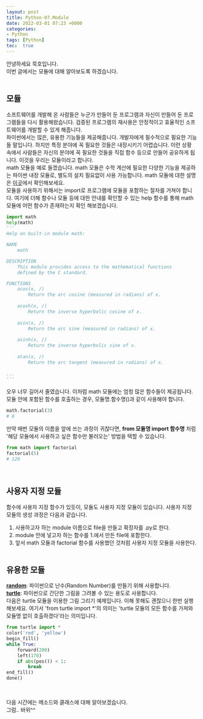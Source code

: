 ```yaml
---
layout: post
title: Python-07.Module
date: 2022-03-01 07:23 +0000
categories:
- Python
tags: [Python]
toc:  true
---
```


안녕하세요 묵호입니다.<br>
이번 글에서는 모듈에 대해 알아보도록 하겠습니다.<br><br>

## 모듈<br>
소프트웨어를 개발해 온 사람들은 누군가 만들어 둔 프로그램과 자신이 만들어 둔 프로그램들을 다시 활용해왔습니다. 검증된 프로그램의 재사용은 안정적이고 효율적인 소프트웨어를 개발할 수 있게 해줍니다.<br>
파이썬에서는 많은, 유용한 기능들을 제공해줍니다. 개발자에게 필수적으로 필요한 기능들 말입니다. 하지만 특정 분야에 꼭 필요한 것들은 내장시키기 어렵습니다. 이런 상황 속에서 사람들은 자신의 분야에 꼭 필요한 것들을 직접 함수 등으로 만들어 공유하게 됩니다. 이것을 우리는 모듈이라고 합니다.<br>
math 모듈을 예로 들겠습니다. math 모듈은 수학 계산에 필요한 다양한 기능을 제공하는 파이썬 내장 모듈로, 별도의 설치 필요없이 사용 가능합니다. math 모듈에 대한 설명은 [이곳](https://docs.python.org/3/library/math.html)에서 확인해보세요.<br>
모듈을 사용하기 위해서는 import로 프로그램에 모듈을 포함하는 절차를 거쳐야 합니다. 여기에 더해 함수나 모듈 등에 대한 안내를 확인할 수 있는 help 함수를 통해 math 모듈에 어떤 함수가 존재하는지 확인 해보겠습니다.
```python
import math
help(math)
'''
Help on built-in module math:

NAME
    math

DESCRIPTION
    This module provides access to the mathematical functions
    defined by the C standard.

FUNCTIONS
    acos(x, /)
        Return the arc cosine (measured in radians) of x.
    
    acosh(x, /)
        Return the inverse hyperbolic cosine of x.
    
    asin(x, /)
        Return the arc sine (measured in radians) of x.
    
    asinh(x, /)
        Return the inverse hyperbolic sine of x.
    
    atan(x, /)
        Return the arc tangent (measured in radians) of x.
    
...
'''
```
오우 너무 길어서 줄였습니다. 이처럼 math 모듈에는 엄청 많은 함수들이 제공됩니다. 모듈 안에 포함된 함수를 호출하는 경우, 모듈명.함수명()과 같이 사용해야 합니다.
```python
math.factorial(3)
# 6
```
만약 매번 모듈의 이름을 앞에 쓰는 과정이 귀찮다면, **from 모듈명 import 함수명** 처럼 '해당 모듈에서 사용하고 싶은 함수만 불러오는' 방법을 택할 수 있습니다.
```python
from math import factorial
factorial(5)
# 120
```
<br>

## 사용자 지정 모듈<br>
함수에 사용자 지정 함수가 있듯이, 모듈도 사용자 지정 모듈이 있습니다. 사용자 지정 모듈의 생성 과정은 다음과 같습니다.<br>
1. 사용하고자 하는 module 이름으로 file을 만들고 확장자를 .py로 한다.
2. module 안에 넣고자 하는 함수를 1.에서 만든 file에 포함한다.
3. 앞서 math 모듈과 factorial 함수를 사용했던 것처럼 사용자 지정 모듈을 사용한다.<br><br>

## 유용한 모듈<br>
**[random](https://docs.python.org/3/library/random.html?highlight=random#module-random)**: 파이썬으로 난수(Random Number)를 만들기 위해 사용합니다.<br>
**[turtle](https://docs.python.org/3/library/turtle.html?highlight=turtle#module-turtle)**: 파이썬으로 간단한 그림을 그려볼 수 있는 용도로 사용합니다.<br>
다음은 turtle 모듈을 이용한 그림 그리기 예제입니다. 이해 못해도 괜찮으니 한번 실행해보세요. 여기서 'from turtle import *'의 의미는 'turtle 모듈의 모든 함수를 가져와 모듈명 없이 호출하겠다'라는 의미입니다.<br>
```python
from turtle import *
color('red', 'yellow')
begin_fill()
while True:
    forward(200)
    left(170)
    if abs(pos()) < 1:
        break
end_fill()
done()
```
<br>

다음 시간에는 메소드와 클래스에 대해 알아보겠습니다.<br>
그럼.. 바위^^<br>